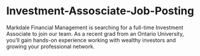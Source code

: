 # Investment-Assosciate-Job-Posting
Markdale Financial Management is searching for a full-time Investment Associate to join our team. As a recent grad from an Ontario University, you’ll gain hands-on experience working with wealthy investors and growing your professional network. 
